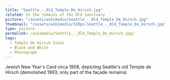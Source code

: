 ```yaml
---
title: "Seattle_-_Old_Temple_De_Hirsch.jpg"
related: In the remains of the Old Sanctuary
picture: "/assets/wikimedia/Seattle_-_Old_Temple_De_Hirsch.jpg"
thumbnail: "/assets/wikimedia/320px-Seattle_-_Old_Temple_De_Hirsch.jpg"
type: picture
permalink: /wikimedia/Seattle_-_Old_Temple_De_Hirsch.jpg/
tags:
  - Temple de Hirsch Sinai
  - Black and White
  - Photograph
---
```

Jewish New Year's Card circa 1908, depicting Seattle's old Temple de Hirsch (demolished 1993; only part of the façade remains)